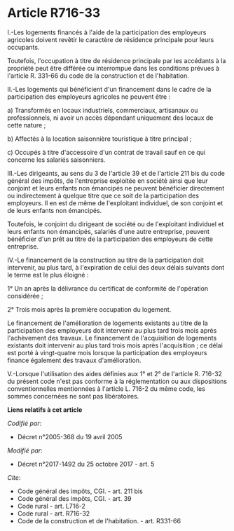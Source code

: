 # Article R716-33

I.-Les logements financés à l'aide de la participation des employeurs agricoles doivent revêtir le caractère de résidence
principale pour leurs occupants. 

Toutefois, l'occupation à titre de résidence principale par les accédants à la propriété peut être différée ou interrompue
dans les conditions prévues à l'article R. 331-66 du code de la construction et de l'habitation. 

II.-Les logements qui bénéficient d'un financement dans le cadre de la participation des employeurs agricoles ne peuvent
être : 

a) Transformés en locaux industriels, commerciaux, artisanaux ou professionnels, ni avoir un accès dépendant uniquement des
locaux de cette nature ; 

b) Affectés à la location saisonnière touristique à titre principal ; 

c) Occupés à titre d'accessoire d'un contrat de travail sauf en ce qui concerne les salariés saisonniers. 

III.-Les dirigeants, au sens du 3 de l'article 39 et de l'article 211 bis du code général des impôts, de l'entreprise
exploitée en société ainsi que leur conjoint et leurs enfants non émancipés ne peuvent bénéficier directement ou
indirectement à quelque titre que ce soit de la participation des employeurs. Il en est de même de l'exploitant individuel,
de son conjoint et de leurs enfants non émancipés. 

Toutefois, le conjoint du dirigeant de société ou de l'exploitant individuel et leurs enfants non émancipés, salariés d'une
autre entreprise, peuvent bénéficier d'un prêt au titre de la participation des employeurs de cette entreprise. 

IV.-Le financement de la construction au titre de la participation doit intervenir, au plus tard, à l'expiration de celui des
deux délais suivants dont le terme est le plus éloigné : 

1° Un an après la délivrance du certificat de conformité de l'opération considérée ; 

2° Trois mois après la première occupation du logement. 

Le financement de l'amélioration de logements existants au titre de la participation des employeurs doit intervenir au plus
tard trois mois après l'achèvement des travaux. Le financement de l'acquisition de logements existants doit intervenir au
plus tard trois mois après l'acquisition ; ce délai est porté à vingt-quatre mois lorsque la participation des employeurs
finance également des travaux d'amélioration. 

V.-Lorsque l'utilisation des aides définies aux 1° et 2° de l'article R. 716-32 du présent code n'est pas conforme à la
réglementation ou aux dispositions conventionnelles mentionnées à l'article L. 716-2 du même code, les sommes concernées ne
sont pas libératoires.

**Liens relatifs à cet article**

_Codifié par_:

  - Décret n°2005-368 du 19 avril 2005

_Modifié par_:

  - Décret n°2017-1492 du 25 octobre 2017 - art. 5

_Cite_:

  - Code général des impôts, CGI. - art. 211 bis
  - Code général des impôts, CGI. - art. 39
  - Code rural - art. L716-2
  - Code rural - art. R716-32
  - Code de la construction et de l'habitation. - art. R331-66
